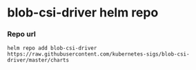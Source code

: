# blob-csi-driver helm repo

### Repo url
```
helm repo add blob-csi-driver https://raw.githubusercontent.com/kubernetes-sigs/blob-csi-driver/master/charts
```
